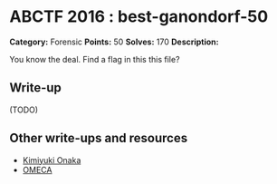 # ABCTF 2016 : best-ganondorf-50

**Category:** Forensic
**Points:** 50
**Solves:** 170
**Description:**

You know the deal. Find a flag in this this file?

## Write-up

(TODO)

## Other write-ups and resources

* [Kimiyuki Onaka](https://kimiyuki.net/blog/2016/07/23/abctf-2016/)
* [OMECA](https://github.com/nbrisset/CTF/blob/master/abctf-2016/challenges/best-ganondorf-50)
